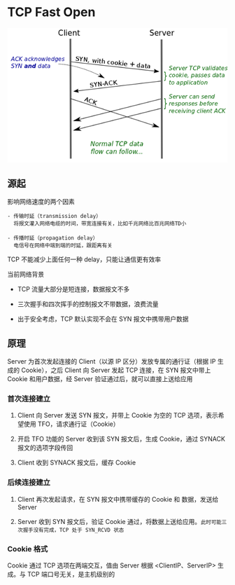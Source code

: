 # TCP Fast Open

![TFO](./assets/tfo.png)

## 源起

影响网络速度的两个因素

```text
- 传输时延（transmission delay）
  将报文灌入网络电缆的时间，带宽连接有关，比如千兆网络比百兆网络TD小

- 传播时延（propagation delay）
  电信号在网络中端到端的时延，跟距离有关
```

TCP 不能减少上面任何一种 delay，只能让通信更有效率

当前网络背景

- TCP 流量大部分是短连接，数据报文不多

- 三次握手和四次挥手的控制报文不带数据，浪费流量

- 出于安全考虑，TCP 默认实现不会在 SYN 报文中携带用户数据

## 原理

Server 为首次发起连接的 Client（以源 IP 区分）发放专属的通行证（根据 IP 生成的 Cookie），之后 Client 向 Server 发起 TCP 连接，在 SYN 报文中带上 Cookie 和用户数据，经 Server 验证通过后，就可以直接上送给应用

### 首次连接建立

1. Client 向 Server 发送 SYN 报文，并带上 Cookie 为空的 TCP 选项，表示希望使用 TFO，请求通行证（Cookie）

2. 开启 TFO 功能的 Server 收到该 SYN 报文后，生成 Cookie，通过 SYNACK 报文的选项字段传回

3. Client 收到 SYNACK 报文后，缓存 Cookie

### 后续连接建立

1. Client 再次发起请求，在 SYN 报文中携带缓存的 Cookie 和 数据，发送给 Server

2. Server 收到 SYN 报文后，验证 Cookie 通过，将数据上送给应用。`此时可能三次握手没有完成，TCP 处于 SYN_RCVD 状态`

### Cookie 格式

Cookie 通过 TCP 选项在两端交互，值由 Server 根据 <ClientIP、ServerIP> 生成。与 TCP 端口号无关，是主机级别的
